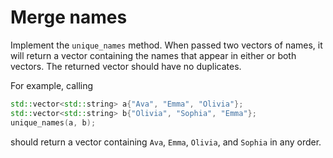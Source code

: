 # Merge names #

Implement the `unique_names` method.
When passed two vectors of names,
it will return a vector containing the names
that appear in either or both vectors.
The returned vector should have no duplicates.

For example, calling
```c++
std::vector<std::string> a{"Ava", "Emma", "Olivia"};
std::vector<std::string> b{"Olivia", "Sophia", "Emma"};
unique_names(a, b);
``` 
should return a vector containing 
`Ava`, `Emma`, `Olivia`, and `Sophia` in any order.
